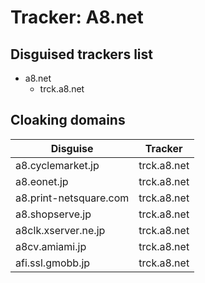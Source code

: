 # Tracker: A8.net

## Disguised trackers list

* a8.net
    * trck.a8.net

## Cloaking domains

| Disguise | Tracker |
| ---- | ---- |
| a8.cyclemarket.jp | trck.a8.net |
| a8.eonet.jp | trck.a8.net |
| a8.print-netsquare.com | trck.a8.net |
| a8.shopserve.jp | trck.a8.net |
| a8clk.xserver.ne.jp | trck.a8.net |
| a8cv.amiami.jp | trck.a8.net |
| afi.ssl.gmobb.jp | trck.a8.net |
